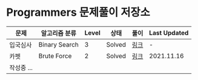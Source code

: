 # Programmers 문제풀이 저장소

| 문제 | 알고리즘 분류 | Level | 상태 | 풀이 | Last Updated |
| --- | --- | --- | --- | --- | --- |
| 입국심사 | Binary Search | 3 | Solved | [링크](https://praetoriani.tistory.com/26) | - |
| 카펫 | Brute Force | 2 | Solved | [링크](https://praetoriani.tistory.com/9) | 2021.11.16 |
| 작성중 ...| 
